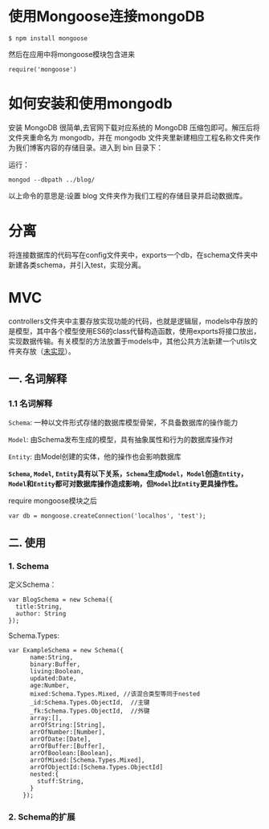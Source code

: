 # 使用Mongoose连接mongoDB

    $ npm install mongoose

然后在应用中将mongoose模块包含进来

    require('mongoose')

# 如何安装和使用mongodb

安装 MongoDB 很简单,去官网下载对应系统的 MongoDB 压缩包即可。解压后将文件夹重命名为 mongodb，并在 mongodb 文件夹里新建相应工程名称文件夹作为我们博客内容的存储目录。进入到 bin 目录下：

运行：

    mongod --dbpath ../blog/

以上命令的意思是:设置 blog 文件夹作为我们工程的存储目录并启动数据库。

# 分离

将连接数据库的代码写在config文件夹中，exports一个db，在schema文件夹中新建各类schema，并引入test，实现分离。

# MVC

controllers文件夹中主要存放实现功能的代码，也就是逻辑层，models中存放的是模型，其中各个模型使用ES6的class代替构造函数，使用exports将接口放出，实现数据传输。有关模型的方法放置于models中，其他公共方法新建一个utils文件夹存放（[未实现](https://segmentfault.com/q/1010000007189092/a-1020000007190322)）。

## 一. 名词解释

### 1.1 名词解释

`Schema`: 一种以文件形式存储的数据库模型骨架，不具备数据库的操作能力

`Model`: 由Schema发布生成的模型，具有抽象属性和行为的数据库操作对

`Entity`: 由Model创建的实体，他的操作也会影响数据库


**`Schema`, `Model`, `Entity`具有以下关系，`Schema`生成`Model`，`Model`创造`Entity`，`Model`和`Entity`都可对数据库操作造成影响，但`Model`比`Entity`更具操作性。**

require mongoose模块之后

    var db = mongoose.createConnection('localhos', 'test');

## 二. 使用

### 1. Schema

定义Schema：

    var BlogSchema = new Schema({
      title:String,
      author: String
    });

Schema.Types:

    var ExampleSchema = new Schema({
          name:String,
          binary:Buffer,
          living:Boolean,
          updated:Date,
          age:Number,
          mixed:Schema.Types.Mixed, //该混合类型等同于nested
          _id:Schema.Types.ObjectId,  //主键
          _fk:Schema.Types.ObjectId,  //外键
          array:[],
          arrOfString:[String],
          arrOfNumber:[Number],
          arrOfDate:[Date],
          arrOfBuffer:[Buffer],
          arrOfBoolean:[Boolean],
          arrOfMixed:[Schema.Types.Mixed],
          arrOfObjectId:[Schema.Types.ObjectId]
          nested:{
            stuff:String,
          }
        });

### 2. Schema的扩展


